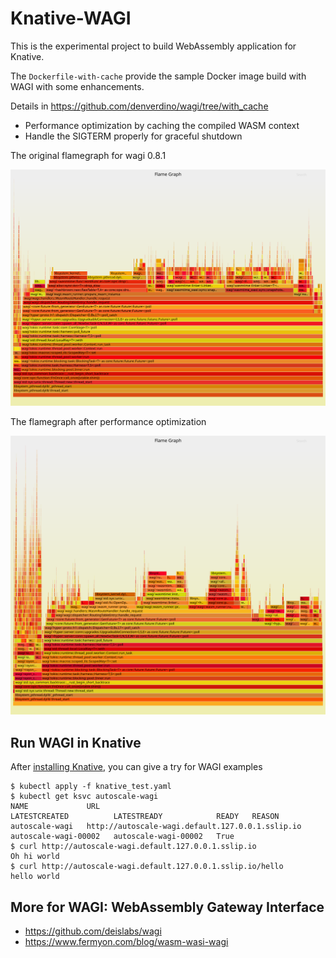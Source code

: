 # Knative-WAGI

This is the experimental project to build WebAssembly application for Knative.

The ```Dockerfile-with-cache``` provide the sample Docker image build with WAGI with some enhancements.

Details in https://github.com/denverdino/wagi/tree/with_cache

* Performance optimization by caching the compiled WASM context
* Handle the SIGTERM properly for graceful shutdown


The original flamegraph for wagi 0.8.1

![Before optimization](./flamegraph-before.svg)

The flamegraph after performance optimization

![After optimization](./flamegraph-after.svg)

## Run WAGI in Knative

After [installing Knative](https://knative.dev/docs/install/), you can give a try for WAGI examples
    
```
$ kubectl apply -f knative_test.yaml
$ kubectl get ksvc autoscale-wagi
NAME             URL                                                LATESTCREATED          LATESTREADY            READY   REASON
autoscale-wagi   http://autoscale-wagi.default.127.0.0.1.sslip.io   autoscale-wagi-00002   autoscale-wagi-00002   True
$ curl http://autoscale-wagi.default.127.0.0.1.sslip.io
Oh hi world
$ curl http://autoscale-wagi.default.127.0.0.1.sslip.io/hello
hello world
```

## More for WAGI: WebAssembly Gateway Interface

* https://github.com/deislabs/wagi
* https://www.fermyon.com/blog/wasm-wasi-wagi

